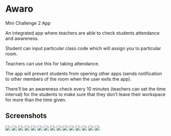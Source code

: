 # Awaro
Mini Challenge 2 App

An integrated app where teachers are able to check students attendance and awareness.

Student can input particular class code which will assign you to particular room.

Teachers can use this for taking attendance.

The app will prevent students from opening other apps (sends notification to other members of the room when the user exits the app).

There’ll be an awareness check every 10 minutes (teachers can set the time interval) for the students to make sure that they don’t leave their workspace for more than the time given.

## Screenshots

![](https://i.ibb.co/N9z5f4k/Whats-App-Image-2020-05-29-at-12-23-34-PM-1.jpg)
![](https://i.ibb.co/0V9pFWm/Whats-App-Image-2020-05-29-at-12-23-34-PM-2.jpg)
![](https://i.ibb.co/87kHM9b/Whats-App-Image-2020-05-29-at-12-23-34-PM-3.jpg)
![](https://i.ibb.co/xMSFJ8V/Whats-App-Image-2020-05-29-at-12-23-34-PM-4.jpg)
![](https://i.ibb.co/gV9FnmH/Whats-App-Image-2020-05-29-at-12-23-34-PM-5.jpg)
![](https://i.ibb.co/5k4HKD0/Whats-App-Image-2020-05-29-at-12-23-34-PM-6.jpg)
![](https://i.ibb.co/pZF1NmZ/Whats-App-Image-2020-05-29-at-12-23-34-PM-7.jpg)
![](https://i.ibb.co/FbZFV6Z/Whats-App-Image-2020-05-29-at-12-23-34-PM-8.jpg)
![](https://i.ibb.co/9pSQCD2/Whats-App-Image-2020-05-29-at-12-23-34-PM-9.jpg)
![](https://i.ibb.co/0Q0rKGk/Whats-App-Image-2020-05-29-at-12-23-34-PM-10.jpg)
![](https://i.ibb.co/NV5sm2w/Whats-App-Image-2020-05-29-at-12-23-34-PM-11.jpg)
![](https://i.ibb.co/ZhWbfWW/Whats-App-Image-2020-05-29-at-12-23-34-PM-12.jpg)
![](https://i.ibb.co/9t1X8Mr/Whats-App-Image-2020-05-29-at-12-23-34-PM-13.jpg)
![](https://i.ibb.co/H2wW2jJ/Whats-App-Image-2020-05-29-at-12-23-34-PM-14.jpg)
![](https://i.ibb.co/1b1h1qb/Whats-App-Image-2020-05-29-at-12-23-34-PM.jpg)
